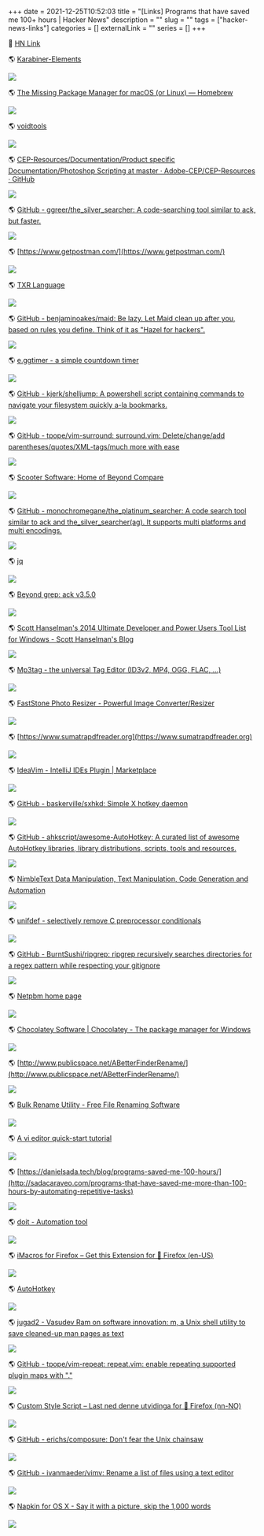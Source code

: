 +++
    date = 2021-12-25T10:52:03
    title = "[Links] Programs that have saved me 100+ hours | Hacker News"
    description = ""
    slug = ""
    tags = ["hacker-news-links"]
    categories = []
    externalLink = ""
    series = []
+++

🍊 [HN Link](https://news.ycombinator.com/item?id=13887237)


🌎 [Karabiner-Elements](http://pqrs.org/osx/karabiner/)

![](/images/2021/12/24/httppqrsorgosxkarabiner.png)

🌎 [The Missing Package Manager for macOS (or Linux) — Homebrew](https://brew.sh/)

![](/images/2021/12/24/httpsbrewsh.png)

🌎 [voidtools](https://www.voidtools.com/)

![](/images/2021/12/24/httpswwwvoidtoolscom.png)

🌎 [CEP-Resources/Documentation/Product specific Documentation/Photoshop Scripting at master · Adobe-CEP/CEP-Resources · GitHub](http://www.adobe.com/devnet/photoshop/scripting.html)

![](/images/2021/12/24/httpwwwadobecomdevnetphotoshopscriptinghtml.png)

🌎 [GitHub - ggreer/the_silver_searcher: A code-searching tool similar to ack, but faster.](https://github.com/ggreer/the_silver_searcher)

![](/images/2021/12/24/httpsgithubcomggreerthe_silver_searcher.png)

🌎 [https://www.getpostman.com/](https://www.getpostman.com/)

![](/images/2021/12/24/httpswwwgetpostmancom.png)

🌎 [TXR Language](http://www.nongnu.org/txr)

![](/images/2021/12/24/httpwwwnongnuorgtxr.png)

🌎 [GitHub - benjaminoakes/maid: Be lazy.  Let Maid clean up after you, based on rules you define.  Think of it as "Hazel for hackers".](https://github.com/benjaminoakes/maid)

![](/images/2021/12/24/httpsgithubcombenjaminoakesmaid.png)

🌎 [e.ggtimer - a simple countdown timer](http://e.ggtimer.com)

![](/images/2021/12/24/httpeggtimercom.png)

🌎 [GitHub - kjerk/shelljump: A powershell script containing commands to navigate your filesystem quickly a-la bookmarks.](https://github.com/kjerk/shelljump)

![](/images/2021/12/24/httpsgithubcomkjerkshelljump.png)

🌎 [GitHub - tpope/vim-surround: surround.vim: Delete/change/add parentheses/quotes/XML-tags/much more with ease](https://github.com/tpope/vim-surround)

![](/images/2021/12/24/httpsgithubcomtpopevim-surround.png)

🌎 [Scooter Software: Home of Beyond Compare](https://www.scootersoftware.com/)

![](/images/2021/12/24/httpswwwscootersoftwarecom.png)

🌎 [GitHub - monochromegane/the_platinum_searcher: A code search tool similar to ack and the_silver_searcher(ag). It supports multi platforms and multi encodings.](https://github.com/monochromegane/the_platinum_searcher)

![](/images/2021/12/24/httpsgithubcommonochromeganethe_platinum_searcher.png)

🌎 [jq](https://stedolan.github.io/jq/)

![](/images/2021/12/24/httpsstedolangithubiojq.png)

🌎 [Beyond grep: ack v3.5.0](https://beyondgrep.com/)

![](/images/2021/12/24/httpsbeyondgrepcom.png)

🌎 [Scott Hanselman's 2014 Ultimate Developer and Power Users Tool List for Windows - Scott Hanselman's Blog](https://www.hanselman.com/blog/ScottHanselmans2014UltimateDeveloperAndPowerUsersToolListForWindows.aspx)

![](/images/2021/12/24/httpswwwhanselmancomblogscotthanselmans2014ultimatedeveloperandpoweruserstoollistforwindowsaspx.png)

🌎 [Mp3tag - the universal Tag Editor (ID3v2, MP4, OGG, FLAC, ...)](http://www.mp3tag.de/en/)

![](/images/2021/12/24/httpwwwmp3tagdeen.png)

🌎 [FastStone Photo Resizer - Powerful Image Converter/Resizer](http://faststone.org/FSResizerDetail.htm)

![](/images/2021/12/24/httpfaststoneorgfsresizerdetailhtm.png)

🌎 [https://www.sumatrapdfreader.org](https://www.sumatrapdfreader.org)

![](/images/2021/12/24/httpswwwsumatrapdfreaderorg.png)

🌎 [IdeaVim - IntelliJ IDEs Plugin | Marketplace](https://plugins.jetbrains.com/plugin/164-ideavim)

![](/images/2021/12/24/httpspluginsjetbrainscomplugin164-ideavim.png)

🌎 [GitHub - baskerville/sxhkd: Simple X hotkey daemon](https://github.com/baskerville/sxhkd)

![](/images/2021/12/24/httpsgithubcombaskervillesxhkd.png)

🌎 [GitHub - ahkscript/awesome-AutoHotkey: A curated list of awesome AutoHotkey libraries, library distributions, scripts, tools and resources.](https://github.com/ahkscript/awesome-AutoHotkey)

![](/images/2021/12/24/httpsgithubcomahkscriptawesome-autohotkey.png)

🌎 [NimbleText Data Manipulation, Text Manipulation, Code Generation and Automation](http://nimbletext.com/)

![](/images/2021/12/24/httpnimbletextcom.png)

🌎 [unifdef - selectively remove C preprocessor conditionals](http://dotat.at/prog/unifdef/)

![](/images/2021/12/24/httpdotatatprogunifdef.png)

🌎 [GitHub - BurntSushi/ripgrep: ripgrep recursively searches directories for a regex pattern while respecting your gitignore](https://github.com/BurntSushi/ripgrep)

![](/images/2021/12/24/httpsgithubcomburntsushiripgrep.png)

🌎 [Netpbm home page](http://netpbm.sourceforge.net/)

![](/images/2021/12/24/httpnetpbmsourceforgenet.png)

🌎 [Chocolatey Software | Chocolatey - The package manager for Windows](http://chocolatey.org)

![](/images/2021/12/24/httpchocolateyorg.png)

🌎 [http://www.publicspace.net/ABetterFinderRename/](http://www.publicspace.net/ABetterFinderRename/)

![](/images/2021/12/24/httpwwwpublicspacenetabetterfinderrename.png)

🌎 [Bulk Rename Utility - Free File Renaming Software](http://www.bulkrenameutility.co.uk/Screenshots.php)

![](/images/2021/12/24/httpwwwbulkrenameutilitycoukscreenshotsphp.png)

🌎 [A vi editor quick-start tutorial](https://gumroad.com/l/vi_quick)

![](/images/2021/12/24/httpsgumroadcomlvi_quick.png)

🌎 [https://danielsada.tech/blog/programs-saved-me-100-hours/](http://sadacaraveo.com/programs-that-have-saved-me-more-than-100-hours-by-automating-repetitive-tasks)

![](/images/2021/12/24/httpsadacaraveocomprograms-that-have-saved-me-more-than-100-hours-by-automating-repetitive-tasks.png)

🌎 [doit - Automation tool](http://pydoit.org/)

![](/images/2021/12/24/httppydoitorg.png)

🌎 [iMacros for Firefox – Get this Extension for 🦊 Firefox (en-US)](https://addons.mozilla.org/en-US/firefox/addon/imacros-for-firefox/)

![](/images/2021/12/24/httpsaddonsmozillaorgen-usfirefoxaddonimacros-for-firefox.png)

🌎 [AutoHotkey](https://www.autohotkey.com/)

![](/images/2021/12/24/httpswwwautohotkeycom.png)

🌎 [jugad2 - Vasudev Ram on software innovation: m, a Unix shell utility to save cleaned-up man pages as text](https://jugad2.blogspot.in/2017/03/m-unix-shell-utility-to-save-cleaned-up.html)

![](/images/2021/12/24/httpsjugad2blogspotin201703m-unix-shell-utility-to-save-cleaned-uphtml.png)

🌎 [GitHub - tpope/vim-repeat: repeat.vim: enable repeating supported plugin maps with "."](https://github.com/tpope/vim-repeat)

![](/images/2021/12/24/httpsgithubcomtpopevim-repeat.png)

🌎 [Custom Style Script – Last ned denne utvidinga for 🦊 Firefox (nn-NO)](https://addons.mozilla.org/nn-NO/firefox/addon/custom-style-script/)

![](/images/2021/12/24/httpsaddonsmozillaorgnn-nofirefoxaddoncustom-style-script.png)

🌎 [GitHub - erichs/composure: Don't fear the Unix chainsaw](https://github.com/erichs/composure)

![](/images/2021/12/24/httpsgithubcomerichscomposure.png)

🌎 [GitHub - ivanmaeder/vimv: Rename a list of files using a text editor](https://github.com/ivanmaeder/vimv)

![](/images/2021/12/24/httpsgithubcomivanmaedervimv.png)

🌎 [Napkin for OS X - Say it with a picture, skip the 1,000 words](http://aged-and-distilled.com/)

![](/images/2021/12/24/httpaged-and-distilledcom.png)
